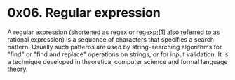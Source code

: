 <h1>0x06. Regular expression</h1>

<p>A regular expression (shortened as regex or regexp;[1] also referred to as rational expression) is a sequence of characters that specifies a search pattern. Usually such patterns are used by string-searching algorithms for "find" or "find and replace" operations on strings, or for input validation. It is a technique developed in theoretical computer science and formal language theory.</p>